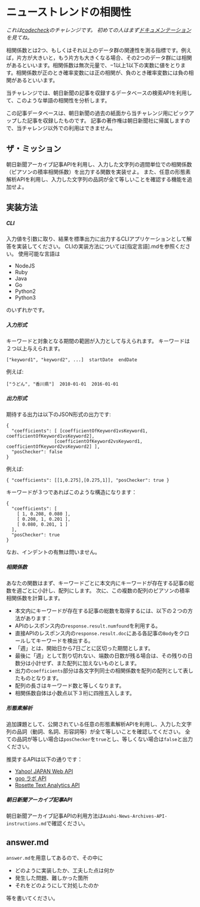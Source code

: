 # ニューストレンドの相関性

*これは[codecheck](http://app.code-check.io/openchallenges)のチャレンジです。 初めての人はまず[ドキュメンテーション](https://code-check.github.io/docs/ja)を見てね。*

相関係数とは2つ、もしくはそれ以上のデータ群の関連性を測る指標です。例えば，片方が大きいと，もう片方も大きくなる場合、その2つのデータ群には相関があるといいます。相関係数は無次元量で、−1以上1以下の実数に値をとります。相関係数が正のとき確率変数には正の相関が、負のとき確率変数には負の相関があるといいます。

当チャレンジでは、朝日新聞の記事を収録するデータベースの検索APIを利用して、このような単語の相関性を分析します。

この記事データベースは、朝日新聞の過去の紙面から当チャレンジ用にピックアップした記事を収録したものです。
記事の著作権は朝日新聞社に帰属しますので、当チャレンジ以外での利用はできません。


## ザ・ミッション
朝日新聞アーカイブ記事APIを利用し、入力した文字列の週間単位での相関係数（ピアソンの積率相関係数）を出力する関数を実装せよ。
また、任意の形態素解析APIを利用し、入力した文字列の品詞が全て等しいことを確認する機能を追加せよ。

## 実装方法

##### CLI
入力値を引数に取り、結果を標準出力に出力するCLIアプリケーションとして解答を実装してください。
CLIの実装方法については[指定言語].mdを参照ください。
使用可能な言語は

- NodeJS
- Ruby
- Java
- Go
- Python2
- Python3

のいずれかです。

##### 入力形式
キーワードと対象となる期間の範囲が入力として与えられます。
キーワードは２つ以上与えられます。

```
["keyword1", "keyword2", ...]  startDate  endDate
```
例えば:
```
["うどん", "香川県"]  2010-01-01  2016-01-01
```

##### 出力形式
期待する出力は以下のJSON形式の出力です:
```
{
  "coefficients": [ [coefficientOfKeyword1vsKeyword1, coefficientOfKeyword1vsKeyword2],
                  [coefficientOfKeyword2vsKeyword1, coefficientOfKeyword2vsKeyword2] ],
  "posChecker": false
}
```

例えば:
```
{ "coefficients": [[1,0.275],[0.275,1]], "posChecker": true }
```

キーワードが３つであればこのような構造になります：
```
{
  "coefficients": [
    [ 1, 0.208, 0.080 ],
    [ 0.208, 1, 0.201 ],
    [ 0.080, 0.201, 1 ]
  ],
  "posChecker": true
}
```

なお、インデントの有無は問いません。

##### 相関係数

あなたの関数はまず、キーワードごとに本文内にキーワードが存在する記事の総数を週ごとに小計し、配列にします。
次に、この複数の配列のピアソンの積率相関係数を計算します。

- 本文内にキーワードが存在する記事の総数を取得するには、以下の２つの方法があります：
 - APIのレスポンス内の`response.result.numfound`を利用する。
 - 直接APIのレスポンス内の`response.result.doc`にある各記事の`Body`をクロールしてキーワードを検出する。
- 「週」とは、開始日から7日ごとに区切った期間とします。
- 最後に「週」として割り切れない、端数の日数が残る場合は、その残りの日数分は小計せず、また配列に加えないものとします。
- 出力の`coefficients`部分は各文字列同士の相関係数を配列の配列として表したものとなります。
- 配列の長さはキーワード数と等しくなります。
- 相関係数自体は小数点以下３桁に四捨五入します。

##### 形態素解析

追加課題として、公開されている任意の形態素解析APIを利用し、入力した文字列の品詞（動詞、名詞、形容詞等）が全て等しいことを確認してください。
全ての品詞が等しい場合は`posChecker`を`true`とし、等しくない場合は`false`と出力ください。

推奨するAPIは以下の通りです：
- [Yahoo! JAPAN Web API](http://developer.yahoo.co.jp/sample/jlp/sample2.html)
- [goo ラボ API](https://labs.goo.ne.jp/api/jp/morphological-analysis/)
- [Rosette Text Analytics API](https://www.rosette.com/function/morphological-analysis/)

##### 朝日新聞アーカイブ記事API
朝日新聞アーカイブ記事APIの利用方法は`Asahi-News-Archives-API-instructions.md`で確認ください。

## answer.md
`answer.md`を用意してあるので、その中に
- どのように実装したか、工夫した点は何か
- 発生した問題、難しかった箇所
- それをどのようにして対処したのか

等を書いてください。
